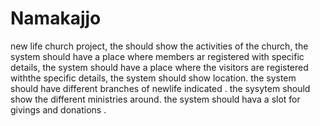 # Namakajjo
new life church project,
the should show the activities of the church,
the system should have a place where members ar registered with specific details,
the system should have a place where the visitors are registered withthe specific details,
the system should show location.
the system should have different branches of newlife indicated .
the sysytem should show the different ministries around.
the system should hava a slot for givings and donations .
